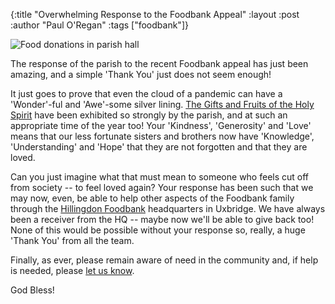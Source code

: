 {:title "Overwhelming Response to the Foodbank Appeal"
 :layout :post
 :author "Paul O'Regan"
 :tags ["foodbank"]}

![Food donations in parish hall](../../../posts/foodbank-response/food-donations.jpeg)

The response of the parish to the recent Foodbank appeal has just been amazing, and a simple 'Thank You' just does not seem enough!

It just goes to prove that even the cloud of a pandemic can have a 'Wonder'-ful and 'Awe'-some silver lining. [The Gifts and Fruits of the Holy Spirit](https://www.loyolapress.com/catholic-resources/scripture-and-tradition/catholic-basics/catholic-beliefs-and-practices/gifts-of-the-holy-spirit/) have been exhibited so strongly by the parish, and at such an appropriate time of the year too! Your 'Kindness', 'Generosity' and 'Love' means that our less fortunate sisters and brothers now have 'Knowledge', 'Understanding' and 'Hope' that they are not forgotten and that they are loved.

Can you just imagine what that must mean to someone who feels cut off from society -- to feel loved again? Your response has been such that we may now, even, be able to help other aspects of the Foodbank family through the [Hillingdon Foodbank](https://hillingdon.foodbank.org.uk/) headquarters in Uxbridge. We have always been a receiver from the HQ -- maybe now we'll be able to give back too! None of this would be possible without your response so, really, a huge 'Thank You' from all the team.

Finally, as ever, please remain aware of need in the community and, if help is needed, please [let us know](../../pages-output/contact/).

God Bless!
